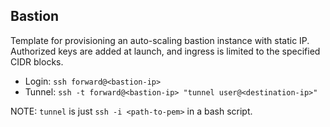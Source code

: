 ## Bastion

Template for provisioning an auto-scaling bastion instance with static IP.
Authorized keys are added at launch, and ingress is limited to the specified
CIDR blocks.

- Login: `ssh forward@<bastion-ip>`
- Tunnel: `ssh -t forward@<bastion-ip> "tunnel user@<destination-ip>"`

NOTE: `tunnel` is just `ssh -i <path-to-pem>` in a bash script.
